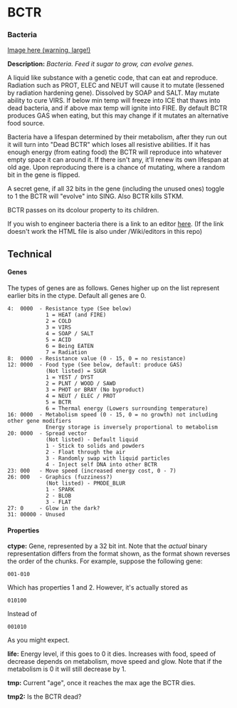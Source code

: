 # BCTR
### Bacteria

[Image here (warning, large!)](https://i.imgur.com/VEKNuCV.gif)

**Description:**  *Bacteria. Feed it sugar to grow, can evolve genes.*

A liquid like substance with a genetic code, that can eat and reproduce. Radiation such as PROT, ELEC and NEUT will cause it to mutate (lessened by radiation hardening gene). Dissolved by SOAP and SALT. May mutate ability to cure VIRS. If below min temp will freeze into ICE that thaws into dead bacteria, and if above max temp will ignite into FIRE. By default BCTR produces GAS when eating, but this may change if it mutates an alternative food source.

Bacteria have a lifespan determined by their metabolism, after they run out it will turn into "Dead BCTR" which loses all resistive abilities. If it has enough energy (from eating food) the BCTR will reproduce into whatever empty space it can around it. If there isn't any, it'll renew its own lifespan at old age. Upon reproducing there is a chance of mutating, where a random bit in the gene is flipped.

A secret gene, if all 32 bits in the gene (including the unused ones) toggle to 1 the BCTR will "evolve" into SING. Also BCTR kills STKM.

BCTR passes on its dcolour property to its children.

If you wish to engineer bacteria there is a link to an editor [here](https://hellomouse.net/blog/bctr.html). (If the link doesn't work the HTML file is also under /Wiki/editors in this repo) 


## Technical
#### Genes
The types of genes are as follows. Genes higher up on the list represent earlier bits in the ctype. Default all genes are 0.
```
4:  0000  - Resistance type (See below)
			1 = HEAT (and FIRE)
			2 = COLD
			3 = VIRS
			4 = SOAP / SALT
			5 = ACID
			6 = Being EATEN
			7 = Radiation
8:  0000  - Resistance value (0 - 15, 0 = no resistance)
12: 0000  - Food type (See below, default: produce GAS)
			(Not listed) = SUGR
			1 = YEST / DYST
			2 = PLNT / WOOD / SAWD
			3 = PHOT or BRAY (No byproduct)
			4 = NEUT / ELEC / PROT
			5 = BCTR
			6 = Thermal energy (Lowers surrounding temperature)
16: 0000  - Metabolism speed (0 - 15, 0 = no growth) not including other gene modifiers
	   	    Energy storage is inversely proportional to metabolism
20: 0000  - Spread vector
			(Not listed) - Default liquid
			1 - Stick to solids and powders
			2 - Float through the air
			3 - Randomly swap with liquid particles
			4 - Inject self DNA into other BCTR
23: 000   - Move speed (increased energy cost, 0 - 7)
26: 000   - Graphics (fuzziness?)
			(Not listed) - PMODE_BLUR
			1 - SPARK
			2 - BLOB
			3 - FLAT
27: 0     - Glow in the dark?
31: 00000 - Unused
```

#### Properties
**ctype:** Gene, represented by a 32 bit int. Note that the *actual* binary representation differs from the format shown, as the format shown reverses the order of the chunks. For example, suppose the following gene:
```
001-010
```
Which has properties 1 and 2. However, it's actually stored as
```
010100
```
Instead of 
```
001010
```
As you might expect.

**life:** Energy level, if this goes to 0 it dies. Increases with food, speed of decrease depends on metabolism, move speed and glow. Note that if the metabolism is 0 it will still decrease by 1.

**tmp:** Current "age", once it reaches the max age the BCTR dies.

**tmp2:** Is the BCTR dead?